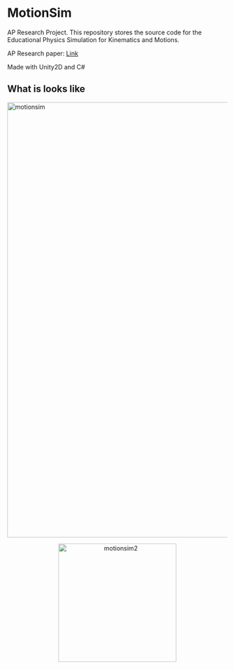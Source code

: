 # MotionSim

AP Research Project. This repository stores the source code for the Educational Physics Simulation for Kinematics and Motions.

AP Research paper: [Link](https://drive.google.com/file/d/1xoRlf-5CuhHa7uVdc2I04f1dSoUcDkBX/view?usp=sharing)

Made with Unity2D and C# 

## What is looks like
<img width="993" alt="motionsim" src="https://user-images.githubusercontent.com/39445499/130374995-e8c58330-fc6e-4877-a308-5ee06383448c.png">
</br>
<p align="center">
  <img width="270" align="center" alt="motionsim2" style={{margin:auto}} src="https://user-images.githubusercontent.com/39445499/130375068-e003ee24-3602-4c0b-802a-21d7216dc773.png">
 </p>

